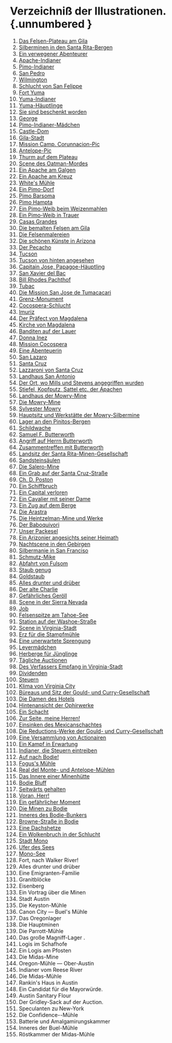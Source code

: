# Verzeichniß der Illustrationen. {.unnumbered }

1. [Das Felsen-Plateau am Gila](ch004.xhtml#b004)
2. [Silberminen in den Santa Rita-Bergen](ch004.xhtml#b008)
3. [Ein verwegener Abenteurer](ch004.xhtml#b009)
4. [Apache-Indianer](ch004.xhtml#b014)
5. [Pimo-Indianer](ch005.xhtml#b019)
6. [San Pedro](ch005.xhtml#b021)
7. [Wilmington](ch005.xhtml#b023)
8. [Schlucht von San Felippe](ch005.xhtml#b030)
9. [Fort Yuma](ch003.xhtml#b000)
10. [Yuma-Indianer](ch007.xhtml#b046)
11. [Yuma-Häuptlinge](ch007.xhtml#b048)
12. [Sie sind beschenkt worden](ch007.xhtml#b049)
13. [George](ch007.xhtml#b050)
14. [Pimo-Indianer-Mädchen](ch008.xhtml#b052)
15. [Castle-Dom](ch008.xhtml#b056)
16. [Gila-Stadt](ch009.xhtml#b061)
17. [Mission Camp. Corunnacion-Pic](ch009.xhtml#b062)
18. [Antelope-Pic](ch009.xhtml#b064)
19. [Thurm auf dem Plateau](ch010.xhtml#b070)
20. [Scene des Oatman-Mordes](ch010.xhtml#b074)
21. [Ein Apache am Galgen](ch011.xhtml#b082)
22. [Ein Apache am Kreuz](ch011.xhtml#b085)
23. [White's Mühle](ch012.xhtml#b088)
24. [Ein Pimo-Dorf](ch012.xhtml#b089)
25. [Pimo Barsoma](ch012.xhtml#b090)
26. [Pimo Hampta](ch012.xhtml#b091)
27. [Ein Pimo-Weib beim Weizenmahlen](ch012.xhtml#b092)
28. [Ein Pimo-Weib in Trauer](ch012.xhtml#b093)
29. [Casas Grandes](ch013.xhtml#b095)
30. [Die bemalten Felsen am Gila](ch013.xhtml#b098)
31. [Die Felsenmalereien](ch013.xhtml#b100)
32. [Die schönen Künste in Arizona](ch014.xhtml#b106)
33. [Der Pecacho](ch014.xhtml#b109)
34. [Tucson](ch015.xhtml#b112)
35. [Tucson von hinten angesehen](ch015.xhtml#b117)
36. [Capitain Jose, Papagoe-Häuptling](ch016.xhtml#b120)
37. [San Xavier del Bac](ch016.xhtml#b121)
38. [Bill Rhodes Pachthof](ch016.xhtml#b122)
39. [Tubac](ch016.xhtml#b125)
40. [Die Mission San Jose de Tumacacari](ch017.xhtml#b129)
41. [Grenz-Monument](ch017.xhtml#b134)
42. [Cocospera-Schlucht](ch018.xhtml#b137)
43. [Imuriz](ch018.xhtml#b141)
44. [Der Präfect von Magdalena](ch019.xhtml#b145)
45. [Kirche von Magdalena](ch019.xhtml#b147)
46. [Banditen auf der Lauer](ch019.xhtml#b149)
47. [Donna Inez](ch020.xhtml#b152)
48. [Mission Cocospera](ch021.xhtml#b155)
49. [Eine Abenteuerin](ch021.xhtml#b157)
50. [San Lazaro](ch021.xhtml#b162)
51. [Santa Cruz](ch022.xhtml#b163)
52. [Lazzaroni von Santa Cruz](ch022.xhtml#b166)
53. [Landhaus San Antonio](ch023.xhtml#b170)
54. [Der Ort, wo Mills und Stevens angegriffen wurden](ch023.xhtml#b172)
55. [Stiefel, Kopfputz, Sattel etc. der Apachen](ch023.xhtml#b173)
56. [Landhaus der Mowry-Mine](ch024.xhtml#b177)
57. [Die Mowry-Mine](ch024.xhtml#b179)
58. [Sylvester Mowry](ch024.xhtml#b181)
59. [Hauptsitz und Werkstätte der Mowry-Silbermine](ch024.xhtml#b182)
60. [Lager an den Pinitos-Bergen](ch025.xhtml#b185)
61. [Schildwache](ch025.xhtml#b186)
62. [Samuel F. Butterworth](ch025.xhtml#b188)
63. [Angriff auf Herrn Butterworth](ch025.xhtml#b189)
64. [Zusammentreffen mit Butterworth](ch025.xhtml#b192)
65. [Landsitz der Santa Rita-Minen-Gesellschaft](ch026.xhtml#b197)
66. [Sandsteinsäulen](ch026.xhtml#b199)
67. [Die Salero-Mine](ch026.xhtml#b200)
68. [Ein Grab auf der Santa Cruz-Straße](ch026.xhtml#b201)
69. [Ch. D. Poston](ch027.xhtml#b205)
70. [Ein Schiffbruch](ch027.xhtml#b206)
71. [Ein Capital verloren](ch027.xhtml#b207)
72. [Ein Cavalier mit seiner Dame](ch027.xhtml#b209)
73. [Ein Zug auf dem Berge](ch027.xhtml#b219)
74. [Die Arastra](ch027.xhtml#b221)
75. [Die Heintzelman-Mine und Werke](ch029.xhtml#b233)
76. [Der Baboquivori](ch031.xhtml#b248)
77. [Unser Packesel](ch032.xhtml#b252)
78. [Ein Arizonier angesichts seiner Heimath](ch032.xhtml#b253)
79. [Nachtscene in den Gebirgen](ch033.xhtml#b261)
80. [Silbermanie in San Franciso](ch033.xhtml#b262)
81. [Schmutz-Mike](ch033.xhtml#b264)
82. [Abfahrt von Fulsom](ch034.xhtml#b269)
83. [Staub genug](ch034.xhtml#b274)
84. [Goldstaub](ch034.xhtml#b275)
85. [Alles drunter und drüber](ch034.xhtml#b281)
86. [Der alte Charlie](ch034.xhtml#b286)
87. [Gefährliches Geröll](ch034.xhtml#b291)
88. [Scene in der Sierra Nevada](ch035.xhtml#b295)
89. [Job](ch035.xhtml#b298)
90. [Felsenspitze am Tahoe-See](ch035.xhtml#b300)
91. [Station auf der Washoe-Straße](ch035.xhtml#b302)
92. [Scene in Virginia-Stadt](ch036.xhtml#b305)
93. [Erz für die Stampfmühle](ch036.xhtml#b307)
94. [Eine unerwartete Sprengung](ch036.xhtml#b309)
95. [Leyermädchen](ch036.xhtml#b310)
96. [Herberge für Jünglinge](ch036.xhtml#b312)
97. [Tägliche Auctionen](ch036.xhtml#b313)
98. [Des Verfassers Empfang in Virginia-Stadt](ch036.xhtml#b315)
99. [Dividenden](ch036.xhtml#b317)
100. [Steuern](ch036.xhtml#b318)
101. [Klima von Virginia City](ch037.xhtml#b321)
102. [Büreaus und Sitz der Gould- und Curry-Gesellschaft](ch037.xhtml#b324)
103. [Die Damen des Hotels](ch037.xhtml#b326)
104. [Hintenansicht der Ophirwerke](ch038.xhtml#b332)
105. [Ein Schacht](ch038.xhtml#b333)
106. [Zur Seite, meine Herren!](ch038.xhtml#b336)
107. [Einsinken des Mexicanschachtes](ch038.xhtml#b338)
108. [Die Reductions-Werke der Gould- und Curry-Gesellschaft](ch038.xhtml#b340)
109. [Eine Versammlung von Actionairen](ch039.xhtml#b344)
110. [Ein Kampf in Erwartung](ch039.xhtml#b345)
111. [Indianer, die Steuern eintreiben](ch040.xhtml#b348)
112. [Auf nach Bodie!](ch041.xhtml#b353)
113. [Fogus's Mühle](ch041.xhtml#b355)
114. [Real del Monte- und Antelope-Mühlen](ch041.xhtml#b358)
115. [Das Innere einer Minenhütte](ch041.xhtml#b359)
116. [Bodie Bluff](ch041.xhtml#b361)
117. [Seitwärts gehalten](ch042.xhtml#b367)
118. [Voran, Herr!](ch042.xhtml#b369)
119. [Ein gefährlicher Moment](ch042.xhtml#b372)
120. [Die Minen zu Bodie](ch042.xhtml#b374)
121. [Inneres des Bodie-Bunkers](ch042.xhtml#b375)
122. [Browne-Straße in Bodie](ch042.xhtml#b376)
123. [Eine Dachshetze](ch043.xhtml#b379)
124. [Ein Wolkenbruch in der Schlucht](ch044.xhtml#b384)
125. [Stadt Mono](ch045.xhtml#b389)
126. [Ufer des Sees](ch045.xhtml#b392)
127. [Mono-See](ch045.xhtml#b394)
128. Fort, nach Walker River!
129. Alles drunter und drüber
130. Eine Emigranten-Familie
131. Granitblöcke
182. Eisenberg
133. Ein Vortrag über die Minen
134. Stadt Austin
135. Die Keyston-Mühle
136. Canon City — Buel's Mühle
137. Das Oregonlager
138. Die Hauptminen
139. Die Parrott-Mühle
140. Das große Magniff-Lager .
141. Logis im Schafhofe
142. Ein Logis am Pfosten
143. Die Midas-Mine
144. Oregon-Mühle — Ober-Austin
145. Indianer vom Reese River
146. Die Midas-Mühle
147. Rankin's Haus in Austin
148. Ein Candidat für die Mayorwürde.
149. Austin Sanitary Flour
150. Der Gridley-Sack auf der Auction.
151. Speculanten zu New-York
152. Die Confidence--Mühle
153. Batterie und Amalgamirungskammer
154. Inneres der Buel-Mühle
155. Röstkammer der Midas-Mühle
